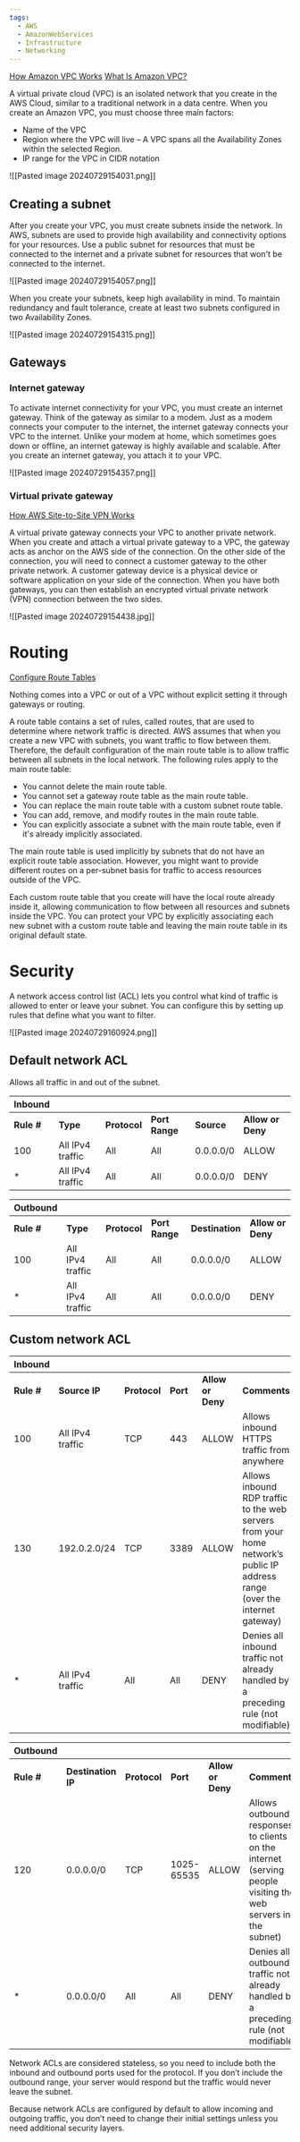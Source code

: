 ```yaml
---
tags:
  - AWS
  - AmazonWebServices
  - Infrastructure
  - Networking
---
```

[How Amazon VPC Works](https://docs.aws.amazon.com/vpc/latest/userguide/VPC_Subnets.html)
[What Is Amazon VPC?](https://docs.aws.amazon.com/vpc/latest/userguide/what-is-amazon-vpc.html)

A virtual private cloud (VPC) is an isolated network that you create in the AWS Cloud, similar to a traditional network in a data centre. When you create an Amazon VPC, you must choose three main factors:

- Name of the VPC
- Region where the VPC will live – A VPC spans all the Availability Zones within the selected Region.
- IP range for the VPC in CIDR notation


![[Pasted image 20240729154031.png]]

## Creating a subnet  

After you create your VPC, you must create subnets inside the network. In AWS, subnets are used to provide high availability and connectivity options for your resources. Use a public subnet for resources that must be connected to the internet and a private subnet for resources that won't be connected to the internet.

![[Pasted image 20240729154057.png]]

When you create your subnets, keep high availability in mind. To maintain redundancy and fault tolerance, create at least two subnets configured in two Availability Zones.

![[Pasted image 20240729154315.png]]

## Gateways

### Internet gateway  

To activate internet connectivity for your VPC, you must create an internet gateway. Think of the gateway as similar to a modem. Just as a modem connects your computer to the internet, the internet gateway connects your VPC to the internet. Unlike your modem at home, which sometimes goes down or offline, an internet gateway is highly available and scalable. After you create an internet gateway, you attach it to your VPC.

![[Pasted image 20240729154357.png]]


### Virtual private gateway  

[How AWS Site-to-Site VPN Works](https://docs.aws.amazon.com/vpn/latest/s2svpn/how_it_works.html)

A virtual private gateway connects your VPC to another private network. When you create and attach a virtual private gateway to a VPC, the gateway acts as anchor on the AWS side of the connection. On the other side of the connection, you will need to connect a customer gateway to the other private network. A customer gateway device is a physical device or software application on your side of the connection. When you have both gateways, you can then establish an encrypted virtual private network (VPN) connection between the two sides.

![[Pasted image 20240729154438.jpg]]

# Routing

[Configure Route Tables](https://docs.aws.amazon.com/vpc/latest/userguide/VPC_Route_Tables.html)

Nothing comes into a VPC or out of a VPC without explicit setting it through gateways or routing.

A route table contains a set of rules, called routes, that are used to determine where network traffic is directed. AWS assumes that when you create a new VPC with subnets, you want traffic to flow between them. Therefore, the default configuration of the main route table is to allow traffic between all subnets in the local network. The following rules apply to the main route table:

- You cannot delete the main route table.
- You cannot set a gateway route table as the main route table.
- You can replace the main route table with a custom subnet route table.
- You can add, remove, and modify routes in the main route table.
- You can explicitly associate a subnet with the main route table, even if it's already implicitly associated.

The main route table is used implicitly by subnets that do not have an explicit route table association. However, you might want to provide different routes on a per-subnet basis for traffic to access resources outside of the VPC.

Each custom route table that you create will have the local route already inside it, allowing communication to flow between all resources and subnets inside the VPC. You can protect your VPC by explicitly associating each new subnet with a custom route table and leaving the main route table in its original default state.


# Security

A network access control list (ACL) lets you control what kind of traffic is allowed to enter or leave your subnet. You can configure this by setting up rules that define what you want to filter.

![[Pasted image 20240729160924.png]]

## Default network ACL

Allows all traffic in and out of the subnet.

| Inbound    |                  |              |                |            |                   |
| ---------- | ---------------- | ------------ | -------------- | ---------- | ----------------- |
| **Rule #** | **Type**         | **Protocol** | **Port Range** | **Source** | **Allow or Deny** |
| 100        | All IPv4 traffic | All          | All            | 0.0.0.0/0  | ALLOW             |
| *          | All IPv4 traffic | All          | All            | 0.0.0.0/0  | DENY              |

| **Outbound** |                  |              |                |                 |                   |
| ------------ | ---------------- | ------------ | -------------- | --------------- | ----------------- |
| **Rule #**   | **Type**         | **Protocol** | **Port Range** | **Destination** | **Allow or Deny** |
| 100          | All IPv4 traffic | All          | All            | 0.0.0.0/0       | ALLOW             |
| *            | All IPv4 traffic | All          | All            | 0.0.0.0/0       | DENY              |
## Custom network ACL

| **Inbound** |                  |              |          |                   |                                                                                                                            |
| ----------- | ---------------- | ------------ | -------- | ----------------- | -------------------------------------------------------------------------------------------------------------------------- |
| **Rule #**  | **Source IP**    | **Protocol** | **Port** | **Allow or Deny** | **Comments**                                                                                                               |
| 100         | All IPv4 traffic | TCP          | 443      | ALLOW             | Allows inbound HTTPS traffic from anywhere                                                                                 |
| 130         | 192.0.2.0/24     | TCP          | 3389     | ALLOW             | Allows inbound RDP traffic to the web servers from your home network’s public IP address range (over the internet gateway) |
| *           | All IPv4 traffic | All          | All      | DENY              | Denies all inbound traffic not already handled by a preceding rule (not modifiable)                                        |

| **Outbound** |                    |              |            |                   |                                                                                                              |
| ------------ | ------------------ | ------------ | ---------- | ----------------- | ------------------------------------------------------------------------------------------------------------ |
| **Rule #**   | **Destination IP** | **Protocol** | **Port**   | **Allow or Deny** | **Comments**                                                                                                 |
| 120          | 0.0.0.0/0          | TCP          | 1025-65535 | ALLOW             | Allows outbound responses to clients on the internet (serving people visiting the web servers in the subnet) |
| *            | 0.0.0.0/0          | All          | All        | DENY              | Denies all outbound traffic not already handled by a preceding rule (not modifiable)                         |

Network ACLs are considered stateless, so you need to include both the inbound and outbound ports used for the protocol. If you don’t include the outbound range, your server would respond but the traffic would never leave the subnet.

Because network ACLs are configured by default to allow incoming and outgoing traffic, you don’t need to change their initial settings unless you need additional security layers.